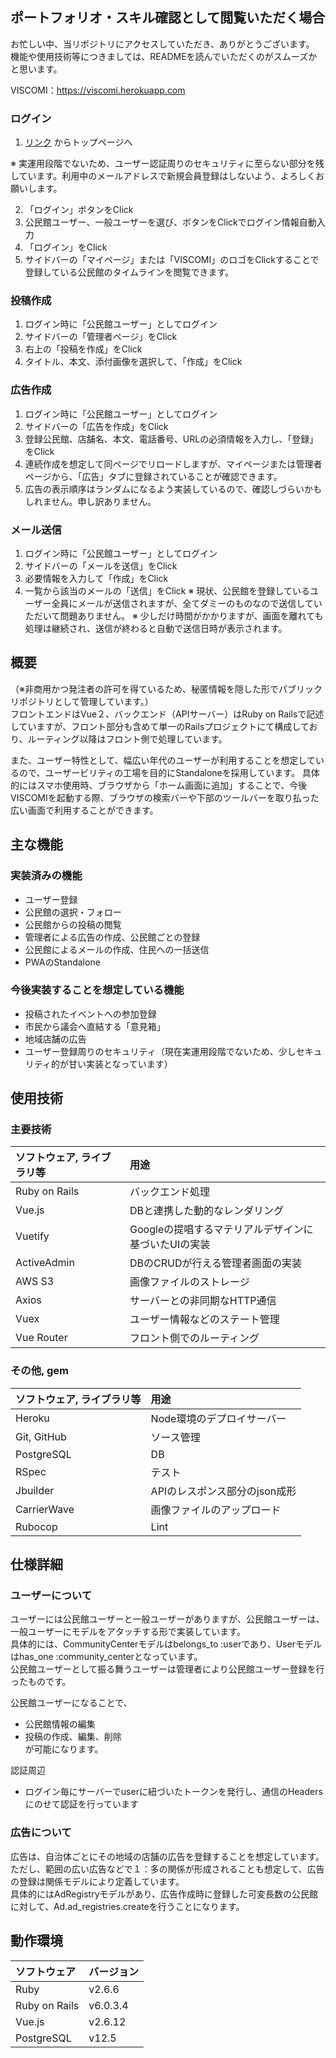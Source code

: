 ## ポートフォリオ・スキル確認として閲覧いただく場合
お忙しい中、当リポジトリにアクセスしていただき、ありがとうございます。  
機能や使用技術等につきましては、READMEを読んでいただくのがスムーズかと思います。  

VISCOMI：https://viscomi.herokuapp.com  

### ログイン
1. [リンク](https://viscomi.herokuapp.com)
からトップページへ

※ 実運用段階でないため、ユーザー認証周りのセキュリティに至らない部分を残しています。利用中のメールアドレスで新規会員登録はしないよう、よろしくお願いします。

2. 「ログイン」ボタンをClick
3. 公民館ユーザー、一般ユーザーを選び、ボタンをClickでログイン情報自動入力
4. 「ログイン」をClick
5. サイドバーの「マイページ」または「VISCOMI」のロゴをClickすることで登録している公民館のタイムラインを閲覧できます。

### 投稿作成
1. ログイン時に「公民館ユーザー」としてログイン
2. サイドバーの「管理者ページ」をClick
3. 右上の「投稿を作成」をClick
4. タイトル、本文、添付画像を選択して、「作成」をClick

### 広告作成
1. ログイン時に「公民館ユーザー」としてログイン
2. サイドバーの「広告を作成」をClick
3. 登録公民館、店舗名、本文、電話番号、URLの必須情報を入力し、「登録」をClick
4. 連続作成を想定して同ページでリロードしますが、マイページまたは管理者ページから、「広告」タブに登録されていることが確認できます。
5. 広告の表示順序はランダムになるよう実装しているので、確認しづらいかもしれません。申し訳ありません。

### メール送信
1. ログイン時に「公民館ユーザー」としてログイン
2. サイドバーの「メールを送信」をClick
3. 必要情報を入力して「作成」をClick
4. 一覧から該当のメールの「送信」をClick
※ 現状、公民館を登録しているユーザー全員にメールが送信されますが、全てダミーのものなので送信していただいて問題ありません。
※ 少しだけ時間がかかりますが、画面を離れても処理は継続され、送信が終わると自動で送信日時が表示されます。

## 概要
（※非商用かつ発注者の許可を得ているため、秘匿情報を隠した形でパブリックリポジトリとして管理しています。）  
フロントエンドはVue２、バックエンド（APIサーバー）はRuby on Railsで記述していますが、フロント部分も含めて単一のRailsプロジェクトにて構成しており、ルーティング以降はフロント側で処理しています。  

また、ユーザー特性として、幅広い年代のユーザーが利用することを想定しているので、ユーザービリティの工場を目的にStandaloneを採用しています。
具体的にはスマホ使用時、ブラウザから「ホーム画面に追加」することで、今後VISCOMIを起動する際、ブラウザの検索バーや下部のツールバーを取り払った広い画面で利用することができます。

## 主な機能
### 実装済みの機能
 - ユーザー登録
 - 公民館の選択・フォロー
 - 公民館からの投稿の閲覧
 - 管理者による広告の作成、公民館ごとの登録
 - 公民館によるメールの作成、住民への一括送信
 - PWAのStandalone

### 今後実装することを想定している機能
 - 投稿されたイベントへの参加登録
 - 市民から議会へ直結する「意見箱」
 - 地域店舗の広告
 - ユーザー登録周りのセキュリティ（現在実運用段階でないため、少しセキュリティ的が甘い実装となっています）

## 使用技術
### 主要技術

| ソフトウェア, ライブラリ等| 用途 |
|:--|:--|
Ruby on Rails | バックエンド処理
Vue.js | DBと連携した動的なレンダリング
Vuetify | Googleの提唱するマテリアルデザインに基づいたUIの実装
ActiveAdmin | DBのCRUDが行える管理者画面の実装
AWS S3 | 画像ファイルのストレージ
Axios | サーバーとの非同期なHTTP通信
Vuex | ユーザー情報などのステート管理
Vue Router | フロント側でのルーティング

### その他, gem
| ソフトウェア, ライブラリ等| 用途 |
|:--|:--|
Heroku | Node環境のデプロイサーバー
Git, GitHub | ソース管理
PostgreSQL | DB
RSpec | テスト
Jbuilder | APIのレスポンス部分のjson成形
CarrierWave | 画像ファイルのアップロード
Rubocop | Lint

## 仕様詳細
### ユーザーについて
ユーザーには公民館ユーザーと一般ユーザーがありますが、公民館ユーザーは、一般ユーザーにモデルをアタッチする形で実装しています。  
具体的には、CommunityCenterモデルはbelongs_to :userであり、Userモデルはhas_one :community_centerとなっています。  
公民館ユーザーとして振る舞うユーザーは管理者により公民館ユーザー登録を行ったものです。  

公民館ユーザーになることで、
- 公民館情報の編集
- 投稿の作成、編集、削除  
が可能になります。

認証周辺
- ログイン毎にサーバーでuserに紐づいたトークンを発行し、通信のHeadersにのせて認証を行っています

### 広告について
広告は、自治体ごとにその地域の店舗の広告を登録することを想定しています。ただし、範囲の広い広告などで１：多の関係が形成されることも想定して、広告の登録は関係モデルにより定義しています。  
具体的にはAdRegistryモデルがあり、広告作成時に登録した可変長数の公民館に対して、Ad.ad_registries.createを行うことになります。

## 動作環境
|ソフトウェア | バージョン |
|:--|:--|
Ruby | v2.6.6
Ruby on Rails | v6.0.3.4
Vue.js | v2.6.12
PostgreSQL | v12.5
